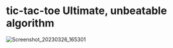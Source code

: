 ﻿# tic-tac-toe Ultimate, unbeatable algorithm

![Screenshot_20230326_165301](https://user-images.githubusercontent.com/103642860/227787648-a7273ac4-3946-4a6f-a9c2-d7b82162529d.png)
